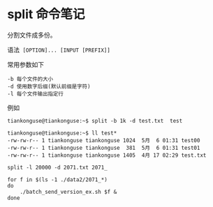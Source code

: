 # split 命令笔记  

分割文件成多份。  


语法` [OPTION]... [INPUT [PREFIX]]`

常用参数如下  

```
-b 每个文件的大小
-d 使用数字后缀(默认前缀是字符)
-l 每个文件输出指定行
```

例如  

```
tiankonguse@tiankonguse:~$ split -b 1k -d test.txt  test

tiankonguse@tiankonguse:~$ ll test*
-rw-rw-r-- 1 tiankonguse tiankonguse 1024  5月  6 01:31 test00
-rw-rw-r-- 1 tiankonguse tiankonguse  381  5月  6 01:31 test01
-rw-rw-r-- 1 tiankonguse tiankonguse 1405  4月 17 02:29 test.txt
```

```
split -l 20000 -d 2071.txt 2071_

for f in $(ls -1 ./data2/2071_*) 
do
    ./batch_send_version_ex.sh $f & 
done
```